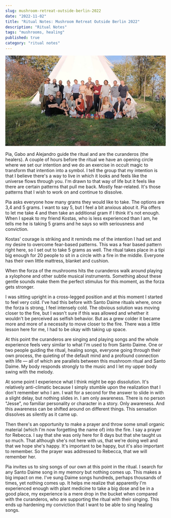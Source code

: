 ```yaml
---
slug: mushroom-retreat-outside-berlin-2022
date: "2022-11-02"
title: "Ritual Notes: Mushroom Retreat Outside Berlin 2022"
description: "Ritual Notes"
tags: "mushrooms, healing"
published: true
category: "ritual notes"
---
```


![](./images/20221102070951.png)

Pia, Gabo and Alejandro guide the ritual and are the curanderos (the healers). A couple of hours before the ritual we have an opening circle where we set our intention and we do an exercise in occult magic to transform that intention into a symbol. I tell the group that my intention is that I believe there's a way to live in which it looks and feels like the universe flows through you. I'm drawn to that way of life but it feels like there are certain patterns that pull me back. Mostly fear-related. It's those patterns that I wish to work on and continue to dissolve.

Pia asks everyone how many grams they would like to take. The options are 3,4 and 5 grams. I want to say 5, but I feel a bit anxious about it. Pia offers to let me take 4 and then take an additional gram if I think it's not enough. When I speak to my friend Kostas, who is less experienced than I am, he tells me he is taking 5 grams and he says so with seriousness and conviction.

Kostas' courage is striking and it reminds me of the intention I had set and my desire to overcome fear-based patterns. This was a fear based pattern right here, so I set out to take 5 grams as well.
The ritual takes place in a tipi big enough for 20 people to sit in a circle with a fire in the middle. Everyone has their own little mattress, blanket and cushion.

When the forza of the mushrooms hits the curanderos walk around playing a xylophone and other subtle musical instruments. Something about these gentle sounds make them the perfect stimulus for this moment, as the forza gets stronger.

I was sitting upright in a cross-legged position and at this moment I started to feel very cold. I've had this before with Santo Daime rituals where, once the forza is strong, I feel intensely cold. The obvious solution was moving closer to the fire, but I wasn't sure if this was allowed and whether it wouldn't be perceived as selfish behavior. But as a grew colder it became more and more of a necessity to move closer to the fire. There was a little lesson here for me, I had to be okay with taking up space.

At this point the curanderos are singing and playing songs and the whole experience feels very similar to what I'm used to from Santo Daime. One or two people guiding the ritual, healing songs, everyone going through their own process, the quieting of the default mind and a profound connection with life — all of which are parallels between this mushroom ritual and Santo Daime. My body responds strongly to the music and I let my upper body swing with the melody.

At some point I experience what I think might be ego dissolution. It's relatively anti-climatic because I simply stumble upon the realization that I don't remember who I am. I wait for a second for the answer to slide in with a slight delay, but nothing slides in. I am only awareness. There is no person "Jesse", no familiar personality or character in a story. Only awareness. And this awareness can be shifted around on different things. This sensation dissolves as silently as it came up.

Then there's an opportunity to make a prayer and throw some small organic material (which I'm now forgetting the name of) into the fire. I say a prayer for Rebecca. I say that she was only here for 8 days but that she taught us so much. That although she's not here with us, that we're doing well and that we hope she's happy. It's important to be happy, but it's also important to remember. So the prayer was addressed to Rebecca, that we will remember her.

Pia invites us to sing songs of our own at this point in the ritual. I search for any Santo Daime song in my memory but nothing comes up. This makes a big impact on me. I've sung Daime songs hundreds, perhaps thousands of times, yet nothing comes up. It helps me realize that apparently I'm experienced enough with plant medicine to take a big dose and be in a good place, my experience is a mere drop in the bucket when compared with the curanderos, who are supporting the ritual with their singing. This ends up hardening my conviction that I want to be able to sing healing songs.
